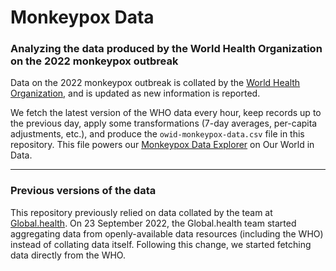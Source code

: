# Monkeypox Data

### Analyzing the data produced by the World Health Organization on the 2022 monkeypox outbreak

Data on the 2022 monkeypox outbreak is collated by the [World Health Organization](https://extranet.who.int/publicemergency/), and is updated as new information is reported.

We fetch the latest version of the WHO data every hour, keep records up to the previous day, apply some transformations (7-day averages, per-capita adjustments, etc.), and produce the `owid-monkeypox-data.csv` file in this repository. This file powers our [Monkeypox Data Explorer](https://ourworldindata.org/monkeypox) on Our World in Data.

----

### Previous versions of the data

This repository previously relied on data collated by the team at [Global.health](https://www.global.health/). On 23 September 2022, the Global.health team started aggregating data from openly-available data resources (including the WHO) instead of collating data itself. Following this change, we started fetching data directly from the WHO.
